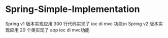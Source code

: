 # Spring-Simple-Implementation
Spring v1 版本实现应用 300 行代码实现了 ioc di mvc 功能\n
Spring v2 版本实现应用 20 个类实现了 aop ioc di mvc功能
